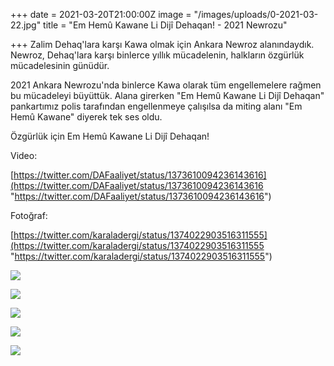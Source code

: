 +++
date = 2021-03-20T21:00:00Z
image = "/images/uploads/0-2021-03-22.jpg"
title = "Em Hemû Kawane Li Dijî Dehaqan! - 2021 Newrozu"

+++
Zalim Dehaq'lara karşı Kawa olmak için Ankara Newroz alanındaydık. Newroz, Dehaq'lara karşı binlerce yıllık mücadelenin, halkların özgürlük mücadelesinin günüdür.

2021 Ankara Newrozu'nda binlerce Kawa olarak tüm engellemelere rağmen bu mücadeleyi büyüttük. Alana girerken "Em Hemû Kawane Li Dijî Dehaqan" pankartımız polis tarafından engellenmeye çalışılsa da miting alanı "Em Hemû Kawane" diyerek tek ses oldu.

Özgürlük için Em Hemû Kawane Li Dijî Dehaqan!

Video:

[https://twitter.com/DAFaaliyet/status/1373610094236143616](https://twitter.com/DAFaaliyet/status/1373610094236143616 "https://twitter.com/DAFaaliyet/status/1373610094236143616")

Fotoğraf:

[https://twitter.com/karaladergi/status/1374022903516311555](https://twitter.com/karaladergi/status/1374022903516311555 "https://twitter.com/karaladergi/status/1374022903516311555")

![](/images/uploads/2-2021-03-22.jpg)

![](/images/uploads/3-2021-03-22.jpg)

![](/images/uploads/4-2021-03-22.jpg)

![](/images/uploads/5-2021-03-22.jpg)

![](/images/uploads/6-2021-03-22.jpg)